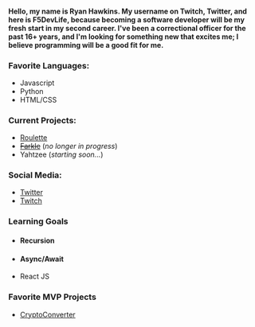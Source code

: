 #### Hello, my name is Ryan Hawkins. My username on Twitch, Twitter, and here is **F5DevLife**, because becoming a software developer will be my fresh start in my second career. I've been a correctional officer for the past 16+ years, and I'm looking for something new that excites me; I believe programming will be a good fit for me.

### Favorite Languages:
- Javascript
- Python
- HTML/CSS


### Current Projects:
- [Roulette](https://github.com/F5DevLife/Roulette)
- ~~[Farkle](https://github.com/F5DevLife/Farkle)~~ (_no longer in progress_)
- Yahtzee (_starting soon..._)


### Social Media:
- [Twitter](https://twitter.com/f5devlife)
- [Twitch](https://www.twitch.tv/ryankhawkins)


### Learning Goals
- #### Recursion
- #### Async/Await
- React JS

### Favorite MVP Projects
- [CryptoConverter](https://github.com/F5DevLife/JS-CryptoConverter)
